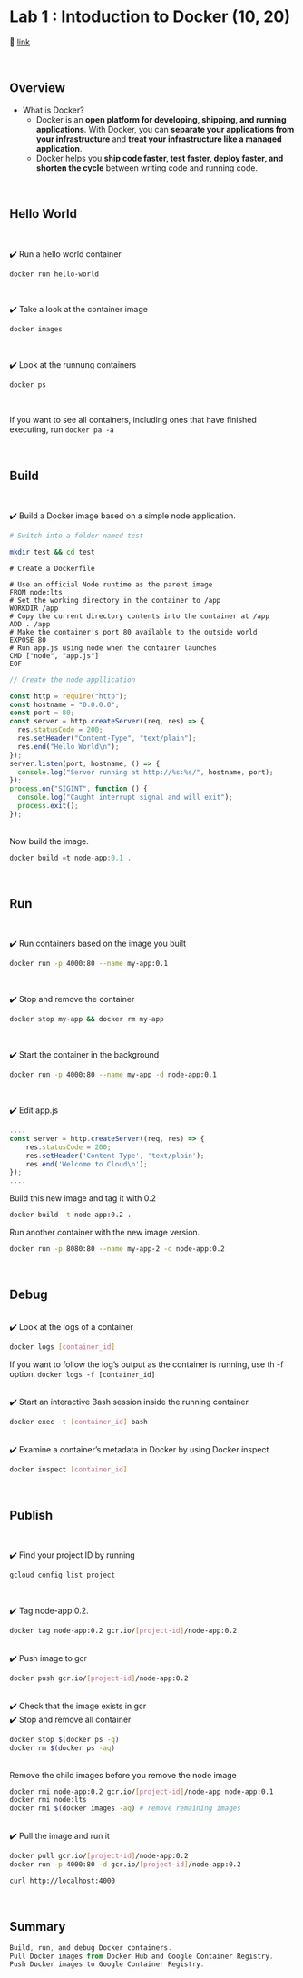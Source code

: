 # Lab 1 : Intoduction to Docker (10, 20)

📒 [link](https://www.cloudskillsboost.google/focuses/1029?parent=catalog)

<br/>

## **Overview**

- What is Docker?
  - Docker is an **open platform for developing, shipping, and running applications**.
    With Docker, you can **separate your applications from your infrastructure**
    and **treat your infrastructure like a managed application**.
  - Docker helps you **ship code faster, test faster, deploy faster,
    and shorten the cycle** between writing code and running code.

<br/>

## **Hello World**

<br/>

✔️ Run a hello world container

```bash
docker run hello-world
```

<br/>

✔️ Take a look at the container image

```bash
docker images
```

<br/>

✔️ Look at the runnung containers

```bash
docker ps
```

<br/>

If you want to see all containers, including ones that have finished executing, run `docker pa -a`

<br/>

## **Build**

<br/>

✔️ Build a Docker image based on a simple node application.

```bash
# Switch into a folder named test

mkdir test && cd test
```

```docker
# Create a Dockerfile

# Use an official Node runtime as the parent image
FROM node:lts
# Set the working directory in the container to /app
WORKDIR /app
# Copy the current directory contents into the container at /app
ADD . /app
# Make the container's port 80 available to the outside world
EXPOSE 80
# Run app.js using node when the container launches
CMD ["node", "app.js"]
EOF
```

```jsx
// Create the node appllication

const http = require("http");
const hostname = "0.0.0.0";
const port = 80;
const server = http.createServer((req, res) => {
  res.statusCode = 200;
  res.setHeader("Content-Type", "text/plain");
  res.end("Hello World\n");
});
server.listen(port, hostname, () => {
  console.log("Server running at http://%s:%s/", hostname, port);
});
process.on("SIGINT", function () {
  console.log("Caught interrupt signal and will exit");
  process.exit();
});
```

<br/>
Now build the image.

```jsx
docker build =t node-app:0.1 .
```

<br/>

## **Run**

<br/>

✔️ Run containers based on the image you built

```bash
docker run -p 4000:80 --name my-app:0.1
```

<br/>

✔️ Stop and remove the container

```bash
docker stop my-app && docker rm my-app
```

<br/>

✔️ Start the container in the background

```bash
docker run -p 4000:80 --name my-app -d node-app:0.1
```

<br/>

✔️ Edit app.js

```jsx
....
const server = http.createServer((req, res) => {
    res.statusCode = 200;
    res.setHeader('Content-Type', 'text/plain');
    res.end('Welcome to Cloud\n');
});
....
```

Build this new image and tag it with 0.2

```bash
docker build -t node-app:0.2 .
```

Run another container with the new image version.

```bash
docker run -p 8080:80 --name my-app-2 -d node-app:0.2
```

<br/>

## **Debug**

<br/>
✔️ Look at the logs of a container

```bash
docker logs [container_id]
```

If you want to follow the log’s output as the container is running, use th -f option. `docker logs -f [container_id]`

<br/>
✔️ Start an interactive Bash session inside the running container.

```bash
docker exec -t [container_id] bash
```

<br/>
✔️ Examine a container’s metadata in Docker by using Docker inspect

```bash
docker inspect [container_id]
```

<br/>

## **Publish**

<br/>

✔️ Find your project ID by running

```bash
gcloud config list project
```

<br/>

✔️ Tag node-app:0.2.

```bash
docker tag node-app:0.2 gcr.io/[project-id]/node-app:0.2
```

<br/>
✔️ Push image to gcr

```bash
docker push gcr.io/[project-id]/node-app:0.2
```

<br/>
✔️ Check that the image exists in gcr

<br/>
✔️ Stop and remove all container

```bash
docker stop $(docker ps -q)
docker rm $(docker ps -aq)
```

<br/>
Remove the child images before you remove the node image

```bash
docker rmi node-app:0.2 gcr.io/[project-id]/node-app node-app:0.1
docker rmi node:lts
docker rmi $(docker images -aq) # remove remaining images
```

<br/>
✔️ Pull the image and run it

```bash
docker pull gcr.io/[project-id]/node-app:0.2
docker run -p 4000:80 -d gcr.io/[project-id]/node-app:0.2

curl http://localhost:4000
```

<br/>

## Summary

```jsx
Build, run, and debug Docker containers.
Pull Docker images from Docker Hub and Google Container Registry.
Push Docker images to Google Container Registry.
```
